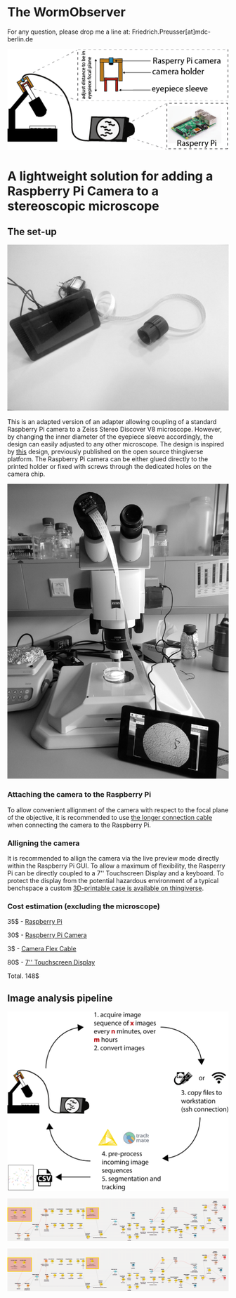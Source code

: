 # The WormObserver

For any question, please drop me a line at:
Friedrich.Preusser[at]mdc-berlin.de

![Sketch](https://github.com/Fritze/WormObserver/blob/master/Images/WormObserver_sketch.png)

# A lightweight solution for adding a Raspberry Pi Camera to a stereoscopic microscope

## The set-up

![Parts](https://github.com/Fritze/WormObserver/blob/master/Images/Overview_WormObserver.jpg)

This is an adapted version of an adapter allowing coupling of a standard Raspberry Pi camera to a Zeiss Stereo Discover V8 microscope. However, by changing the inner diameter of the eyepiece sleeve accordingly, the design can easily adjusted to any other microscope.
The design is inspired by [this](https://www.thingiverse.com/thing:2007339) design, previously published on the open source thingiverse platform.
The Raspberry Pi camera can be either glued directly to the printed holder or fixed with screws through the dedicated holes on the camera chip.

![Set-up](https://github.com/Fritze/WormObserver/blob/master/Images/Microscope_WormObserver.jpg)

### Attaching the camera to the Raspberry Pi

To allow convenient allignment of the camera with respect to the focal plane of the objective, it is recommended to use [the longer connection cable](https://www.adafruit.com/product/1731) when connecting the camera to the Raspberry Pi. 

### Alligning the camera

It is recommended to allign the camera via the live preview mode directly within the Raspberry Pi GUI. To allow a maximum of flexibility, the Rasperry Pi can be directly coupled to a 7'' Touchscreen Display and a keyboard. To protect the display from the potential hazardous environment of a typical benchspace a custom [3D-printable case is available on thingiverse](https://www.thingiverse.com/thing:1585924).


### Cost estimation (excluding the microscope)

35$ - [Raspberry Pi](https://www.adafruit.com/product/3775)

30$ - [Raspberry Pi Camera](https://www.adafruit.com/product/3099)

3$ - [Camera Flex Cable](https://www.adafruit.com/product/1731)

80$ - [7'' Touchscreen Display](https://www.adafruit.com/product/2718)

Total. 148$

## Image analysis pipeline

![workflow](https://github.com/Fritze/WormObserver/blob/master/Images/WormObserver_workflow_sketch.png)

![KNIME](https://github.com/Fritze/WormObserver/blob/master/Images/WormObserver_screen.png)

![analysis](https://github.com/Fritze/WormObserver/blob/master/Images/WormObserver_screen.png)
